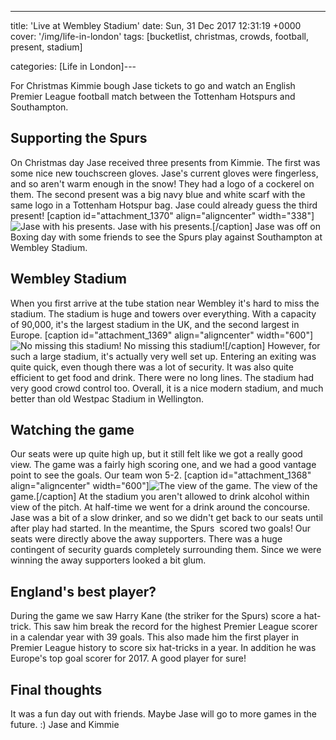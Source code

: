 ---
title: 'Live at Wembley Stadium'
date: Sun, 31 Dec 2017 12:31:19 +0000
cover: '/img/life-in-london'
tags: [bucketlist, christmas, crowds, football, present, stadium]

categories: [Life in London]---

For Christmas Kimmie bough Jase tickets to go and watch an English Premier League football match between the Tottenham Hotspurs and Southampton.

Supporting the Spurs
--------------------

On Christmas day Jase received three presents from Kimmie. The first was some nice new touchscreen gloves. Jase's current gloves were fingerless, and so aren't warm enough in the snow! They had a logo of a cockerel on them. The second present was a big navy blue and white scarf with the same logo in a Tottenham Hotspur bag. Jase could already guess the third present! \[caption id="attachment_1370" align="aligncenter" width="338"\]![Jase with his presents.](http://coupleofkiwis.com/wp-content/uploads/2017/12/wembley_tickets-338x600.jpg) Jase with his presents.\[/caption\] Jase was off on Boxing day with some friends to see the Spurs play against Southampton at Wembley Stadium.

Wembley Stadium
---------------

When you first arrive at the tube station near Wembley it's hard to miss the stadium. The stadium is huge and towers over everything. With a capacity of 90,000, it's the largest stadium in the UK, and the second largest in Europe. \[caption id="attachment_1369" align="aligncenter" width="600"\]![No missing this stadium!](http://coupleofkiwis.com/wp-content/uploads/2017/12/wembley_outside-600x338.jpg) No missing this stadium!\[/caption\] However, for such a large stadium, it's actually very well set up. Entering an exiting was quite quick, even though there was a lot of security. It was also quite efficient to get food and drink. There were no long lines. The stadium had very good crowd control too. Overall, it is a nice modern stadium, and much better than old Westpac Stadium in Wellington.

Watching the game
-----------------

Our seats were up quite high up, but it still felt like we got a really good view. The game was a fairly high scoring one, and we had a good vantage point to see the goals. Our team won 5-2. \[caption id="attachment_1368" align="aligncenter" width="600"\]![The view of the game.](http://coupleofkiwis.com/wp-content/uploads/2017/12/wembley_view-600x338.jpg) The view of the game.\[/caption\] At the stadium you aren't allowed to drink alcohol within view of the pitch. At half-time we went for a drink around the concourse. Jase was a bit of a slow drinker, and so we didn't get back to our seats until after play had started. In the meantime, the Spurs  scored two goals! Our seats were directly above the away supporters. There was a huge contingent of security guards completely surrounding them. Since we were winning the away supporters looked a bit glum.

England's best player?
----------------------

During the game we saw Harry Kane (the striker for the Spurs) score a hat-trick. This saw him break the record for the highest Premier League scorer in a calendar year with 39 goals. This also made him the first player in Premier League history to score six hat-tricks in a year. In addition he was Europe's top goal scorer for 2017. A good player for sure!

Final thoughts
--------------

It was a fun day out with friends. Maybe Jase will go to more games in the future. :) Jase and Kimmie